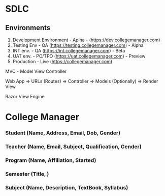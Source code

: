 # SDLC

## Environments

1. Development Environment - Aplha - (https://dev.collegemanager.com)
2. Testing Env - QA (https://testing.collegemanager.com) - Alpha
3. INT env. - QA (https://int.collegemanager.com) - Beta
4. UAT env. - PO/TPO (https://uat.collegemanager.com) - Preview
5. Production - Live (https://collegemanager.com)

MVC - Model View Controller

Web App => URLs (Routes) => Controller => Models (Optionally) => Render View

Razor View Engine

# College Manager

### Student (Name, Address, Email, Dob, Gender)

### Teacher (Name, Email, Subject, Qualification, Gender)

### Program (Name, Affiliation, Started)

### Semester (Title, )

### Subject (Name, Description, TextBook, Syllabus)
